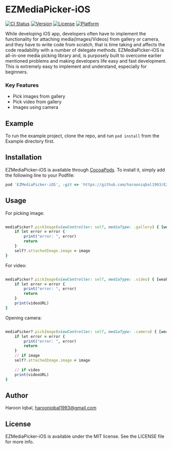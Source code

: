 # EZMediaPicker-iOS

[![CI Status](https://img.shields.io/travis/harooniqbl1993/EZMediaPicker-iOS.svg?style=flat)](https://travis-ci.org/harooniqbl1993/EZMediaPicker-iOS)
[![Version](https://img.shields.io/cocoapods/v/EZMediaPicker-iOS.svg?style=flat)](https://cocoapods.org/pods/EZMediaPicker-iOS)
[![License](https://img.shields.io/cocoapods/l/EZMediaPicker-iOS.svg?style=flat)](https://cocoapods.org/pods/EZMediaPicker-iOS)
[![Platform](https://img.shields.io/cocoapods/p/EZMediaPicker-iOS.svg?style=flat)](https://cocoapods.org/pods/EZMediaPicker-iOS)

While developing iOS app, developers often have to implement the functionality for attaching media(Images/Videos) from gallery or camera, and they have to write code from scratch, that is time taking and affects the code readability with a number of delegate methods. EZMediaPicker-iOS is all-in-one media picking library and, is purposely built to overcome earlier mentioned problems and making developers life easy and fast development. This is extremely easy to implement and understand, especially for beginners.

### Key Features

- Pick images from gallery
- Pick video from gallery
- Images using camera

## Example

To run the example project, clone the repo, and run `pod install` from the Example directory first.

## Installation

EZMediaPicker-iOS is available through [CocoaPods](https://cocoapods.org). To install
it, simply add the following line to your Podfile:

```ruby
pod 'EZMediaPicker-iOS', :git => 'https://github.com/harooniqbal1993/EZMediaPicker-iOS.git'
```
## Usage

For picking image:
```ruby

mediaPicker?.pickImage(viewController: self, mediaType: .gallery) { [weak self] image, videoURL, error in
    if let error = error {
        print("error: ", error)
        return
    }
    self?.attachedImage.image = image
}
```

For video:
```ruby

mediaPicker?.pickImage(viewController: self, mediaType: .video) { [weak self] image, videoURL, error in
    if let error = error {
        print("error: ", error)
        return
    }
    print(videoURL)
}
```

Opening camera:
```ruby

mediaPicker?.pickImage(viewController: self, mediaType: .camera) { [weak self] image, videoURL, error in
    if let error = error {
        print("error: ", error)
        return
    }
    // if image
    self?.attachedImage.image = image
    
    // if video
    print(videoURL)
}
```

## Author

Haroon Iqbal, harooniqbal1993@gmail.com

## License

EZMediaPicker-iOS is available under the MIT license. See the LICENSE file for more info.
